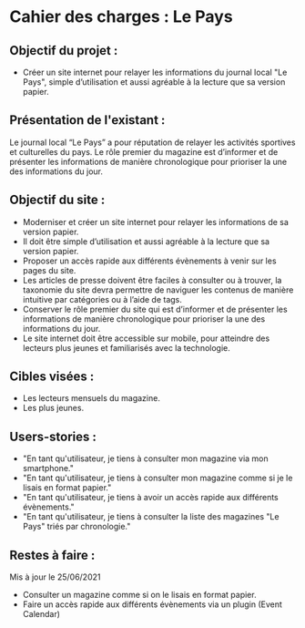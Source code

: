 # Cahier des charges : Le Pays

## Objectif du projet :
- Créer un site internet pour relayer les informations du journal local "Le Pays", simple d’utilisation et aussi agréable à la lecture que sa version papier.

## Présentation de l'existant :
Le journal local “Le Pays” a pour réputation de relayer les activités sportives et culturelles du pays.
Le rôle premier du magazine est d’informer et de présenter les informations de manière chronologique pour prioriser la une des informations du jour.

## Objectif du site :
- Moderniser et créer un site internet pour relayer les informations de sa version papier.
- Il doit être simple d’utilisation et aussi agréable à la lecture que sa version papier.
- Proposer un accès rapide aux différents évènements à venir sur les pages du site.
- Les articles de presse doivent être faciles à consulter ou à trouver, la taxonomie du site devra permettre de naviguer les contenus de manière intuitive par catégories ou à l’aide de tags.
- Conserver le rôle premier du site qui est d’informer et de présenter les informations de manière chronologique pour prioriser la une des informations du jour.
- Le site internet doit être accessible sur mobile, pour atteindre des lecteurs plus jeunes et familiarisés avec la technologie.

## Cibles visées :
- Les lecteurs mensuels du magazine.
- Les plus jeunes.

## Users-stories :
- "En tant qu'utilisateur, je tiens à consulter mon magazine via mon smartphone."
- "En tant qu'utilisateur, je tiens à consulter mon magazine comme si je le lisais en format papier."
- "En tant qu'utilisateur, je tiens à avoir un accès rapide aux différents évènements."
- "En tant qu'utilisateur, je tiens à consulter la liste des magazines "Le Pays" triés par chronologie."

## Restes à faire :
Mis à jour le 25/06/2021
- Consulter un magazine comme si on le lisais en format papier.
- Faire un accès rapide aux différents évènements via un plugin (Event Calendar)